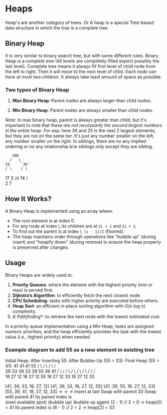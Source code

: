 # Heaps

Heap's are another category of trees. Or A heap is a special Tree-based data structure in which the tree is a complete tree.

## Binary Heap

It is very similar to binary search tree, but with some different rules. Binary Heap is a *complete tree* (All levels are completely filled expect possibly the last level). Complete tree means it always fill first level of child node from the left to right. Then it will move to the next level of child. *Each node can have at most two children*.
It always take least amount of space as possible. 

### Two types of Binary Heap

1. **Max Binary Heap**: Parent nodes are always larger than child nodes.

2. **Min Binary Heap**: Parent nodes are always smaller than child nodes.

*Note*: In max binary heap, parent is always greater than child, but it's important to note that *these are not necessarily the second largest numbers in the entire heap*. For exp: here 36 and 25 is the next 2 largest elements, but they are not on the same tier. It's just any number smaller on the left, any number smaller on the right.
In siblings, there are no any implied ordering or no any relationship b/w siblings only except they are sibling.

       100
      /   \
    19     `36`
    / \    / \
   17  3  `25` 14
  / \
 2   7

## How It Works?

A Binary Heap is implemented using an array where:

- The root element is at index 0.
- For any node at index i, its children are at `2i + 1` and `2i + 2`.
- To find out the parent is at index i, `(i - 1)/2` (floored).
- The heap maintains order through operations like "bubble up" (during insert) and "heapify down" (during remove) to ensure the heap property is preserved after changes.

## Usage

Binary Heaps are widely used in:

1. **Priority Queues**: where the element with the highest priority (min or max) is served first.
2. **Dijkstra’s Algorithm**: to efficiently fetch the next closest node.
3. **CPU Scheduling**: tasks with higher priority are executed before others.
4. **Heap Sort**: an efficient in-place sorting algorithm with O(n log n) complexity.
5. **A* Pathfinding**: to retrieve the next node with the lowest estimated cost.

In a priority queue implementation using a Min Heap, tasks are assigned numeric priorities, and the heap efficiently provides the task with the lowest value (i.e., highest priority) when needed.

### Example diagram to add 55 as a new element in existing tree

Initial Heap:                      After Inserting 55:              After Bubble-Up (55 > 33):       Final Heap (55 > 41):
       41                                 41                                 41                                55
     /    \                             /    \                             /    \                            /    \
   39      33                         39      33                         39      55                        39     41
  /  \    /                           /  \    /  \                      /  \    /  \                      /  \    / \
18  27  12                          18  27  12    55                  18  27   12   33                   18  27  12  33

[41, 39, 33, 18, 27, 12]        [41, 39, 33, 18, 27, 12, 55]       [41, 39, 55, 18, 27, 12, 33]        [55, 39, 41, 18, 27, 12, 33]
         →                                  →                                  →
   Insert at last                     Swap with parent 33                 Swap with parent 41          Its parent index is  
  (next available spot)                  (bubble up)                        (bubble up again)          (2 - 1) // 2 = 0 → heap[0] = 41
                                                                    Its parent index is 
                                                                    (6 - 1) // 2 = 2 → heap[2] = 33

